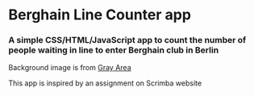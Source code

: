 # Berghain Line Counter app

### A simple CSS/HTML/JavaScript app to count the number of people waiting in line to enter Berghain club in Berlin

Background image is from [Gray Area](https://grayarea.co/news/long-lines-at-berghain-have-returned)

This app is inspired by an assignment on Scrimba website 
